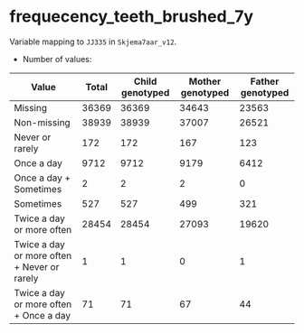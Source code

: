 # frequecency_teeth_brushed_7y
Variable mapping to `JJ335` in `Skjema7aar_v12`.
- Number of values:

| Value | Total | Child genotyped | Mother genotyped | Father genotyped |
| ----- | ----- | --------------- | ---------------- | ---------------- |
| Missing | 36369 | 36369 | 34643 | 23563 |
| Non-missing | 38939 | 38939 | 37007 | 26521 |
| Never or rarely | 172 | 172 | 167 |123 |
| Once a day | 9712 | 9712 | 9179 |6412 |
| Once a day + Sometimes | 2 | 2 | 2 |0 |
| Sometimes | 527 | 527 | 499 |321 |
| Twice a day or more often | 28454 | 28454 | 27093 |19620 |
| Twice a day or more often + Never or rarely | 1 | 1 | 0 |1 |
| Twice a day or more often + Once a day | 71 | 71 | 67 |44 |



